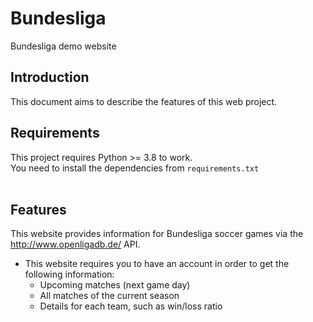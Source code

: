 # Bundesliga
Bundesliga demo website

## Introduction
This document aims to describe the features of this web project.

## Requirements
This project requires Python >= 3.8 to work.<br>
You need to install the dependencies from ```requirements.txt```
<br><br>

## Features
This website provides information for Bundesliga soccer games via the http://www.openligadb.de/ API.
* This website requires you to have an account in order to get the following information:
  * Upcoming matches (next game day)
  * All matches of the current season
  * Details for each team, such as win/loss ratio
